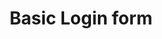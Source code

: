 ---
title: Basic Login form
category: Application
paid: false
isActive: true
ltr: {"preview":"function App() {\n  return /*#__PURE__*/React.createElement(\"main\", {\n    className: \"w-full h-[700px] flex flex-col items-center justify-center px-4\"\n  }, /*#__PURE__*/React.createElement(\"div\", {\n    className: \"max-w-sm w-full text-gray-600\"\n  }, /*#__PURE__*/React.createElement(\"div\", {\n    className: \"text-center\"\n  }, /*#__PURE__*/React.createElement(\"img\", {\n    src: \"https://floatui.com/logo.svg\",\n    width: 150,\n    className: \"mx-auto\"\n  }), /*#__PURE__*/React.createElement(\"div\", {\n    className: \"mt-5 space-y-2\"\n  }, /*#__PURE__*/React.createElement(\"h3\", {\n    className: \"text-gray-800 text-2xl font-bold sm:text-3xl\"\n  }, \"Log in to your account\"), /*#__PURE__*/React.createElement(\"p\", {\n    className: \"\"\n  }, \"Don't have an account? \", /*#__PURE__*/React.createElement(\"a\", {\n    href: \"javascript:void(0)\",\n    className: \"font-medium text-indigo-600 hover:text-indigo-500\"\n  }, \"Sign up\")))), /*#__PURE__*/React.createElement(\"form\", {\n    onSubmit: e => e.preventDefault(),\n    className: \"mt-8 space-y-5\"\n  }, /*#__PURE__*/React.createElement(\"div\", null, /*#__PURE__*/React.createElement(\"label\", {\n    className: \"font-medium\"\n  }, \"Email\"), /*#__PURE__*/React.createElement(\"input\", {\n    type: \"email\",\n    required: true,\n    className: \"w-full mt-2 px-3 py-2 text-gray-500 bg-transparent outline-none border focus:border-indigo-600 shadow-sm rounded-lg\"\n  })), /*#__PURE__*/React.createElement(\"div\", null, /*#__PURE__*/React.createElement(\"label\", {\n    className: \"font-medium\"\n  }, \"Password\"), /*#__PURE__*/React.createElement(\"input\", {\n    type: \"password\",\n    required: true,\n    className: \"w-full mt-2 px-3 py-2 text-gray-500 bg-transparent outline-none border focus:border-indigo-600 shadow-sm rounded-lg\"\n  })), /*#__PURE__*/React.createElement(\"button\", {\n    className: \"w-full px-4 py-2 text-white font-medium bg-indigo-600 hover:bg-indigo-500 active:bg-indigo-600 rounded-lg duration-150\"\n  }, \"Sign in\"), /*#__PURE__*/React.createElement(\"div\", {\n    className: \"text-center\"\n  }, /*#__PURE__*/React.createElement(\"a\", {\n    href: \"javascript:void(0)\",\n    className: \"hover:text-indigo-600\"\n  }, \"Forgot password?\")))));\n}","vue":{"vueCss":[],"vueTail":[]},"react":{"jsxTail":[{"code":"export default () => {\n    return (\n        <main className=\"w-full h-screen flex flex-col items-center justify-center px-4\">\n            <div className=\"max-w-sm w-full text-gray-600\">\n                <div className=\"text-center\">\n                    <img src=\"https://floatui.com/logo.svg\" width={150} className=\"mx-auto\" />\n                    <div className=\"mt-5 space-y-2\">\n                        <h3 className=\"text-gray-800 text-2xl font-bold sm:text-3xl\">Log in to your account</h3>\n                        <p className=\"\">Don't have an account? <a href=\"javascript:void(0)\" className=\"font-medium text-indigo-600 hover:text-indigo-500\">Sign up</a></p>\n                    </div>\n                </div>\n                <form\n                    onSubmit={(e) => e.preventDefault()}\n                    className=\"mt-8 space-y-5\"\n                >\n                    <div>\n                        <label className=\"font-medium\">\n                            Email\n                        </label>\n                        <input\n                            type=\"email\"\n                            required\n                            className=\"w-full mt-2 px-3 py-2 text-gray-500 bg-transparent outline-none border focus:border-indigo-600 shadow-sm rounded-lg\"\n                        />\n                    </div>\n                    <div>\n                        <label className=\"font-medium\">\n                            Password\n                        </label>\n                        <input\n                            type=\"password\"\n                            required\n                            className=\"w-full mt-2 px-3 py-2 text-gray-500 bg-transparent outline-none border focus:border-indigo-600 shadow-sm rounded-lg\"\n                        />\n                    </div>\n                    <button\n                        className=\"w-full px-4 py-2 text-white font-medium bg-indigo-600 hover:bg-indigo-500 active:bg-indigo-600 rounded-lg duration-150\"\n                    >\n                        Sign in\n                    </button>\n                    <div className=\"text-center\">\n                        <a href=\"javascript:void(0)\" className=\"hover:text-indigo-600\">Forgot password?</a>\n                    </div>\n                </form>\n            </div>\n        </main>\n    )\n}","label":"App.jsx"}],"jsxCss":[]}}
rtl: {"vue":{"vueTail":[],"vueCss":[]},"preview":"function App() {\n  return /*#__PURE__*/React.createElement(\"main\", {\n    className: \"w-full h-[700px] flex flex-col items-center justify-center px-4\"\n  }, /*#__PURE__*/React.createElement(\"div\", {\n    className: \"max-w-sm w-full text-gray-600\"\n  }, /*#__PURE__*/React.createElement(\"div\", {\n    className: \"text-center\"\n  }, /*#__PURE__*/React.createElement(\"img\", {\n    src: \"https://floatui.com/logo.svg\",\n    width: 150,\n    className: \"mx-auto\"\n  }), /*#__PURE__*/React.createElement(\"div\", {\n    className: \"mt-5 space-y-2\"\n  }, /*#__PURE__*/React.createElement(\"h3\", {\n    className: \"text-gray-800 text-2xl font-bold sm:text-3xl\"\n  }, \"\\u062A\\u0633\\u062C\\u064A\\u0644 \\u0627\\u0644\\u062F\\u062E\\u0648\\u0644 \\u0625\\u0644\\u0649 \\u062D\\u0633\\u0627\\u0628\\u0643\"), /*#__PURE__*/React.createElement(\"p\", {\n    className: \"\"\n  }, \"\\u0644\\u064A\\u0633 \\u0644\\u062F\\u064A\\u0643 \\u062D\\u0633\\u0627\\u0628\\u061F \", /*#__PURE__*/React.createElement(\"a\", {\n    href: \"javascript:void(0)\",\n    className: \"font-medium text-indigo-600 hover:text-indigo-500\"\n  }, \"\\u062A\\u0633\\u062C\\u064A\\u0644\")))), /*#__PURE__*/React.createElement(\"form\", {\n    onSubmit: e => e.preventDefault(),\n    className: \"mt-8 space-y-5\"\n  }, /*#__PURE__*/React.createElement(\"div\", null, /*#__PURE__*/React.createElement(\"label\", {\n    className: \"font-medium\"\n  }, \"\\u0627\\u0644\\u0628\\u0631\\u064A\\u062F \\u0627\\u0644\\u0625\\u0644\\u0643\\u062A\\u0631\\u0648\\u0646\\u064A\"), /*#__PURE__*/React.createElement(\"input\", {\n    type: \"email\",\n    required: true,\n    className: \"w-full mt-2 px-3 py-2 text-gray-500 bg-transparent outline-none border focus:border-indigo-600 shadow-sm rounded-lg\"\n  })), /*#__PURE__*/React.createElement(\"div\", null, /*#__PURE__*/React.createElement(\"label\", {\n    className: \"font-medium\"\n  }, \"\\u0643\\u0644\\u0645\\u0629 \\u0627\\u0644\\u0633\\u0631\"), /*#__PURE__*/React.createElement(\"input\", {\n    type: \"password\",\n    required: true,\n    className: \"w-full mt-2 px-3 py-2 text-gray-500 bg-transparent outline-none border focus:border-indigo-600 shadow-sm rounded-lg\"\n  })), /*#__PURE__*/React.createElement(\"button\", {\n    className: \"w-full px-4 py-2 text-white font-medium bg-indigo-600 hover:bg-indigo-500 active:bg-indigo-600 rounded-lg duration-150\"\n  }, \"\\u062A\\u0633\\u062C\\u064A\\u0644 \\u0627\\u0644\\u062F\\u062E\\u0648\\u0644\"), /*#__PURE__*/React.createElement(\"div\", {\n    className: \"text-center\"\n  }, /*#__PURE__*/React.createElement(\"a\", {\n    href: \"javascript:void(0)\",\n    className: \"hover:text-indigo-600\"\n  }, \"\\u0646\\u0633\\u064A\\u062A \\u0643\\u0644\\u0645\\u0629 \\u0627\\u0644\\u0633\\u0631\\u061F\")))));\n}","react":{"jsxTail":[{"code":"export default () => {\n    return (\n        <main className=\"w-full h-screen flex flex-col items-center justify-center px-4\">\n            <div className=\"max-w-sm w-full text-gray-600\">\n                <div className=\"text-center\">\n                    <img src=\"https://floatui.com/logo.svg\" width={150} className=\"mx-auto\" />\n                    <div className=\"mt-5 space-y-2\">\n                        <h3 className=\"text-gray-800 text-2xl font-bold sm:text-3xl\">تسجيل الدخول إلى حسابك</h3>\n                        <p className=\"\">ليس لديك حساب؟ <a href=\"javascript:void(0)\" className=\"font-medium text-indigo-600 hover:text-indigo-500\">تسجيل</a></p>\n                    </div>\n                </div>\n                <form\n                    onSubmit={(e) => e.preventDefault()}\n                    className=\"mt-8 space-y-5\"\n                >\n                    <div>\n                        <label className=\"font-medium\">\n                            البريد الإلكتروني\n                        </label>\n                        <input\n                            type=\"email\"\n                            required\n                            className=\"w-full mt-2 px-3 py-2 text-gray-500 bg-transparent outline-none border focus:border-indigo-600 shadow-sm rounded-lg\"\n                        />\n                    </div>\n                    <div>\n                        <label className=\"font-medium\">\n                            كلمة السر\n                        </label>\n                        <input\n                            type=\"password\"\n                            required\n                            className=\"w-full mt-2 px-3 py-2 text-gray-500 bg-transparent outline-none border focus:border-indigo-600 shadow-sm rounded-lg\"\n                        />\n                    </div>\n                    <button\n                        className=\"w-full px-4 py-2 text-white font-medium bg-indigo-600 hover:bg-indigo-500 active:bg-indigo-600 rounded-lg duration-150\"\n                    >\n                        تسجيل الدخول\n                    </button>\n                    <div className=\"text-center\">\n                        <a href=\"javascript:void(0)\" className=\"hover:text-indigo-600\">نسيت كلمة السر؟</a>\n                    </div>\n                </form>\n            </div>\n        </main>\n    )\n}","label":"App.jsx"}],"jsxCss":[]}}
slug: /authentication
id: f8e88193-3e04-4948-bf03-e7cb4f182d2b
created_at: 1668939980252
---